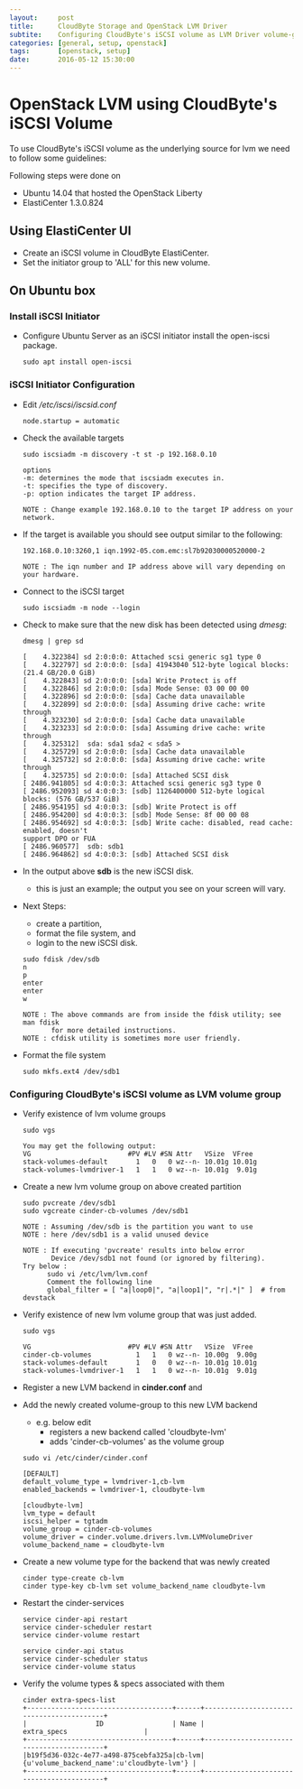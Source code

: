 ```yaml
---
layout:     post
title:      CloudByte Storage and OpenStack LVM Driver
subtite:    Configuring CloudByte's iSCSI volume as LVM Driver volume-group
categories: [general, setup, openstack]
tags:       [openstack, setup]
date:       2016-05-12 15:30:00
---
```


# OpenStack LVM using CloudByte's iSCSI Volume

To use CloudByte's iSCSI volume as the underlying source for lvm we need to follow some guidelines:

Following steps were done on

* Ubuntu 14.04 that hosted the OpenStack Liberty
* ElastiCenter 1.3.0.824

## Using ElastiCenter UI

- Create an iSCSI volume in CloudByte ElastiCenter.
- Set the initiator group to 'ALL' for this new volume.


## On Ubuntu box


### Install iSCSI Initiator

- Configure Ubuntu Server as an iSCSI initiator install the open-iscsi package. 


  ```
  sudo apt install open-iscsi
  ```


### iSCSI Initiator Configuration

- Edit */etc/iscsi/iscsid.conf*


  ```
  node.startup = automatic
  ```

- Check the available targets


  ```
  sudo iscsiadm -m discovery -t st -p 192.168.0.10
  
  options
  -m: determines the mode that iscsiadm executes in.
  -t: specifies the type of discovery.
  -p: option indicates the target IP address.
  
  NOTE : Change example 192.168.0.10 to the target IP address on your network.
  ```

- If the target is available you should see output similar to the following:


  ```
  192.168.0.10:3260,1 iqn.1992-05.com.emc:sl7b92030000520000-2
  
  NOTE : The iqn number and IP address above will vary depending on your hardware.
  ```

- Connect to the iSCSI target

  ```
  sudo iscsiadm -m node --login
  ```

- Check to make sure that the new disk has been detected using *dmesg*:

  ```
  dmesg | grep sd

  [    4.322384] sd 2:0:0:0: Attached scsi generic sg1 type 0
  [    4.322797] sd 2:0:0:0: [sda] 41943040 512-byte logical blocks: (21.4 GB/20.0 GiB)
  [    4.322843] sd 2:0:0:0: [sda] Write Protect is off
  [    4.322846] sd 2:0:0:0: [sda] Mode Sense: 03 00 00 00
  [    4.322896] sd 2:0:0:0: [sda] Cache data unavailable
  [    4.322899] sd 2:0:0:0: [sda] Assuming drive cache: write through
  [    4.323230] sd 2:0:0:0: [sda] Cache data unavailable
  [    4.323233] sd 2:0:0:0: [sda] Assuming drive cache: write through
  [    4.325312]  sda: sda1 sda2 < sda5 >
  [    4.325729] sd 2:0:0:0: [sda] Cache data unavailable
  [    4.325732] sd 2:0:0:0: [sda] Assuming drive cache: write through
  [    4.325735] sd 2:0:0:0: [sda] Attached SCSI disk
  [ 2486.941805] sd 4:0:0:3: Attached scsi generic sg3 type 0
  [ 2486.952093] sd 4:0:0:3: [sdb] 1126400000 512-byte logical blocks: (576 GB/537 GiB)
  [ 2486.954195] sd 4:0:0:3: [sdb] Write Protect is off
  [ 2486.954200] sd 4:0:0:3: [sdb] Mode Sense: 8f 00 00 08
  [ 2486.954692] sd 4:0:0:3: [sdb] Write cache: disabled, read cache: enabled, doesn't
  support DPO or FUA
  [ 2486.960577]  sdb: sdb1
  [ 2486.964862] sd 4:0:0:3: [sdb] Attached SCSI disk
  ```

- In the output above **sdb** is the new iSCSI disk. 
  - this is just an example; the output you see on your screen will vary.

- Next Steps: 
  - create a partition, 
  - format the file system, and
  - login to the new iSCSI disk. 

  ```
  sudo fdisk /dev/sdb
  n
  p
  enter
  enter
  w
  
  NOTE : The above commands are from inside the fdisk utility; see man fdisk
         for more detailed instructions. 
  NOTE : cfdisk utility is sometimes more user friendly.
  ```

- Format the file system

  ```
  sudo mkfs.ext4 /dev/sdb1
  ```

### Configuring CloudByte's iSCSI volume as LVM volume group

- Verify existence of lvm volume groups

  ```
  sudo vgs
  
  You may get the following output:
  VG                        #PV #LV #SN Attr   VSize  VFree
  stack-volumes-default       1   0   0 wz--n- 10.01g 10.01g
  stack-volumes-lvmdriver-1   1   1   0 wz--n- 10.01g  9.01g
  ```

- Create a new lvm volume group on above created partition

  ```
  sudo pvcreate /dev/sdb1 
  sudo vgcreate cinder-cb-volumes /dev/sdb1
  
  NOTE : Assuming /dev/sdb is the partition you want to use 
  NOTE : here /dev/sdb1 is a valid unused device
  
  NOTE : If executing 'pvcreate' results into below error
         Device /dev/sdb1 not found (or ignored by filtering).
  Try below :
        sudo vi /etc/lvm/lvm.conf
        Comment the following line
        global_filter = [ "a|loop0|", "a|loop1|", "r|.*|" ]  # from devstack
  ```
  
- Verify existence of new lvm volume group that was just added.

  ```
  sudo vgs
  
  VG                        #PV #LV #SN Attr   VSize  VFree
  cinder-cb-volumes           1   1   0 wz--n- 10.00g  9.00g
  stack-volumes-default       1   0   0 wz--n- 10.01g 10.01g
  stack-volumes-lvmdriver-1   1   1   0 wz--n- 10.01g  9.01g
  ```

- Register a new LVM backend in **cinder.conf** and
- Add the newly created volume-group to this new LVM backend
  - e.g. below edit 
    - registers a new backend called 'cloudbyte-lvm'
    - adds 'cinder-cb-volumes' as the volume group

  ```
  sudo vi /etc/cinder/cinder.conf
  
  [DEFAULT]
  default_volume_type = lvmdriver-1,cb-lvm
  enabled_backends = lvmdriver-1, cloudbyte-lvm
  
  [cloudbyte-lvm]
  lvm_type = default
  iscsi_helper = tgtadm
  volume_group = cinder-cb-volumes
  volume_driver = cinder.volume.drivers.lvm.LVMVolumeDriver
  volume_backend_name = cloudbyte-lvm
  ```

- Create a new volume type for the backend that was newly created

  ```
  cinder type-create cb-lvm
  cinder type-key cb-lvm set volume_backend_name cloudbyte-lvm
  ```

- Restart the cinder-services

  ```
  service cinder-api restart
  service cinder-scheduler restart
  service cinder-volume restart
  
  service cinder-api status
  service cinder-scheduler status
  service cinder-volume status
  ```

- Verify the volume types & specs associated with them

  ```
  cinder extra-specs-list
  +------------------------------------+------+------------------------------------------+
  |                 ID                 | Name |            extra_specs                   |
  +------------------------------------+------+------------------------------------------+
  |b19f5d36-032c-4e77-a498-875cebfa325a|cb-lvm|{u'volume_backend_name':u'cloudbyte-lvm'} |
  +------------------------------------+------+------------------------------------------+
  ```
